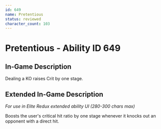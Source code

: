 ```yaml
---
id: 649
name: Pretentious
status: reviewed
character_count: 103
---
```


# Pretentious - Ability ID 649

## In-Game Description
Dealing a KO raises Crit by one stage.

## Extended In-Game Description
*For use in Elite Redux extended ability UI (280-300 chars max)*

Boosts the user's critical hit ratio by one stage whenever it knocks out an opponent with a direct hit.